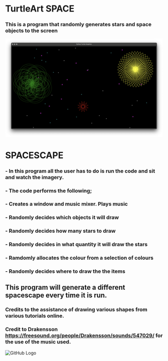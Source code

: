 # TurtleArt SPACE
### This is a program that randomly generates stars and space objects to the screen
![SPACE](https://github.com/PureJD/TurtleArt/blob/main/TurtleArt.png?raw=true)

# SPACESCAPE
### - In this program all the user has to do is run the code and sit and watch the imagery.
### - The code performs the following;
### - Creates a window and music mixer. Plays music
### - Randomly decides which objects it will draw 
### - Randomly decides how many stars to draw 
### - Randomly decides in what quantity it will draw the stars
### - Ramdomly allocates the colour from a selection of colours 
### - Randomly decides where to draw the the items


## This program will generate a different spacescape every time it is run. 

### Credits to the assistance of drawing various shapes from various tutorials online. 
### Credit to Drakensson https://freesound.org/people/Drakensson/sounds/547029/ for the use of the music used.


![GitHub Logo](https://github.com/github.png)
